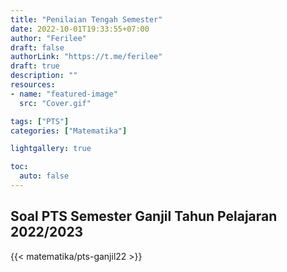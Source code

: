 ```yaml
---
title: "Penilaian Tengah Semester"
date: 2022-10-01T19:33:55+07:00
author: "Ferilee"
draft: false
authorLink: "https://t.me/ferilee"
draft: true
description: ""
resources:
- name: "featured-image"
  src: "Cover.gif"

tags: ["PTS"]
categories: ["Matematika"]

lightgallery: true

toc:
  auto: false
---
```


## Soal PTS Semester Ganjil Tahun Pelajaran 2022/2023
{{< matematika/pts-ganjil22 >}}

<!--
{{< typeit >}}
## **Kerjakan soal-soal berikut dengan benar!**
{{< /typeit >}}
>> **Petunjuk Kuis**\
Kerjakan soal-soal berikut di kertas kemudian hasil jawaban dikirimkan dalam bentuk PDF ke $\to$ {{< link "https://forms.gle/Mz3byTjp6N6dhdSM9" JawabanPTS "Form Pengumpulan Tugas!" >}}

{{<admonition tip "Soal Nomor 1">}}
Bentuk sederhana dari $\left(\cfrac{x^3y^5z^{-3}}{x^{-2}y^{-1}z^4}\right)^2$ adalah ...
{{</admonition>}}

{{<admonition tip "Soal Nomor 2">}}
Jika $a\not={0}$, nilai $\cfrac{(-2a)^3(2a)^{-\frac{2}{3}}}{(16a)^\frac{1}{3}}$ adalah ...
{{</admonition>}}

{{<admonition tip "Soal Nomor 3">}}

{{</admonition>}}
-->
